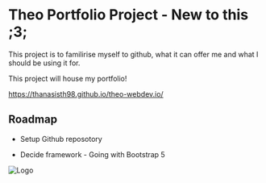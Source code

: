 
# Theo Portfolio Project - New to this ;3;

This project is to familirise myself to github, what it can offer me and what I should be using it for.

This project will house my portfolio!

https://thanasisth98.github.io/theo-webdev.io/

## Roadmap

- Setup Github reposotory

- Decide framework - Going with Bootstrap 5


![Logo](https://i.imgur.com/CWJqYeP.png)



